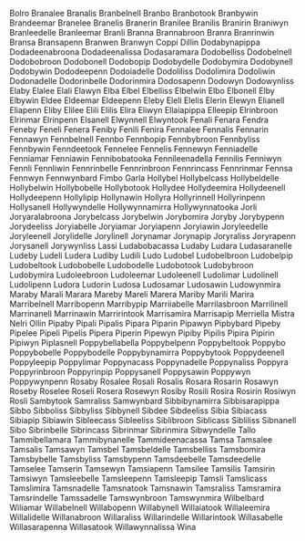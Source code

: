 Bolro
Branalee
Branalis
Branbelnell
Branbo
Branbotook
Branbywin
Brandeemar
Branelee
Branelis
Branerin
Branilee
Branilis
Branirin
Braniwyn
Branleedelle
Branleemar
Branli
Branna
Brannabroon
Branra
Branrinwin
Bransa
Bransapenn
Branwen
Branwyn
Coppi
Dillin
Dodabynapippa
Dodadeenabroona
Dodadeenalissa
Dodasaramara
Dodobelliss
Dodobelnell
Dodobobroon
Dodobonell
Dodobopip
Dodobydelle
Dodobymira
Dodobynell
Dodobywin
Dododeepenn
Dodoiadelle
Dodoliliss
Dodolimira
Dodoliwin
Dodonadelle
Dodorinbelle
Dodorinmira
Dodosapenn
Dodowyn
Dodowynliss
Elaby
Elalee
Elali
Elawyn
Elba
Elbel
Elbelliss
Elbelwin
Elbo
Elbonell
Elby
Elbywin
Eldee
Eldeemar
Eldeepenn
Eleby
Eleli
Elelis
Elerin
Elewyn
Elianell
Eliapenn
Eliby
Elilee
Elili
Elilis
Elira
Eliwyn
Ellaiapippa
Elleepip
Elrinbroon
Elrinmar
Elrinpenn
Elsanell
Elwynnell
Elwyntook
Fenali
Fenara
Fendra
Feneby
Feneli
Fenera
Feniby
Fenili
Fenira
Fennalee
Fennalis
Fennarin
Fennawyn
Fennbelnell
Fennbo
Fennbopip
Fennbybroon
Fennbyliss
Fennbywin
Fenndeetook
Fennelee
Fennelis
Fennewyn
Fenniadelle
Fenniamar
Fenniawin
Fennibobatooka
Fennileenadella
Fennilis
Fenniwyn
Fennli
Fennliwin
Fennrinbelle
Fennrinbroon
Fennrincass
Fennrinmar
Fennsa
Fennwyn
Fennwynbard
Fimbo
Garla
Hollybel
Hollybelcass
Hollybeldelle
Hollybelwin
Hollybobelle
Hollybotook
Hollydee
Hollydeemira
Hollydeenell
Hollydeepenn
Hollylipip
Hollynawin
Hollyra
Hollyrinnell
Hollyrinpenn
Hollysanell
Hollywyndelle
Hollywynnamirra
Hollywynnatooka
Jorli
Joryaralabroona
Jorybelcass
Jorybelwin
Jorybomira
Joryby
Jorybypenn
Jorydeeliss
Joryiabelle
Joryiamar
Joryiapenn
Joryiawin
Joryleedelle
Joryleenell
Jorylidelle
Jorylinell
Jorynamar
Jorynapip
Joryraliss
Joryrapenn
Jorysanell
Jorywynliss
Lassi
Ludabobacassa
Ludaby
Ludara
Ludasaranelle
Ludeby
Ludeli
Ludera
Ludiby
Ludili
Ludo
Ludobel
Ludobelbroon
Ludobelpip
Ludobeltook
Ludobobelle
Ludobodelle
Ludobotook
Ludobybroon
Ludobymira
Ludoleebroon
Ludoleemar
Ludoleenell
Ludolimar
Ludolinell
Ludolipenn
Ludora
Ludorin
Ludosa
Ludosamar
Ludosawin
Ludowynmira
Maraby
Marali
Marara
Mareby
Mareli
Marera
Mariby
Marili
Marira
Marribelnell
Marribopenn
Marribypip
Marriiabelle
Marrilasbroon
Marrilinell
Marrinanell
Marrinawin
Marririntook
Marrisamira
Marrisapip
Merriella
Mistra
Nelri
Ollin
Pipaby
Pipali
Pipalis
Pipara
Piparin
Pipawyn
Pipbybard
Pipeby
Pipelee
Pipeli
Pipelis
Pipera
Piperin
Pipewyn
Pipiby
Pipilis
Pipira
Pipirin
Pipiwyn
Piplasnell
Poppybellabella
Poppybelpenn
Poppybeltook
Poppybo
Poppybobelle
Poppybodelle
Poppybynamirra
Poppybytook
Poppydeenell
Poppyleepip
Poppylimar
Poppynacass
Poppynadelle
Poppynaliss
Poppyra
Poppyrinbroon
Poppyrinpip
Poppysanell
Poppysawin
Poppywyn
Poppywynpenn
Rosaby
Rosalee
Rosali
Rosalis
Rosara
Rosarin
Rosawyn
Roseby
Roselee
Roseli
Rosera
Rosewyn
Rosiby
Rosili
Rosira
Rosirin
Rosiwyn
Rosli
Sambytook
Samraliss
Samwynbard
Sibbibynamirra
Sibbisarapippa
Sibbo
Sibboliss
Sibbyliss
Sibbynell
Sibdee
Sibdeeliss
Sibia
Sibiacass
Sibiapip
Sibiawin
Sibleecass
Sibleeliss
Siblibroon
Siblicass
Sibliliss
Sibnanell
Sibo
Sibrinbelle
Sibrincass
Sibrinmar
Sibrinmira
Sibwyndelle
Tallo
Tammibellamara
Tammibynanelle
Tammideenacassa
Tamsa
Tamsalee
Tamsalis
Tamsawyn
Tamsbel
Tamsbeldelle
Tamsbelliss
Tamsbomira
Tamsbybelle
Tamsbyliss
Tamsbypenn
Tamsdeebelle
Tamsdeedelle
Tamselee
Tamserin
Tamsewyn
Tamsiapenn
Tamsilee
Tamsilis
Tamsirin
Tamsiwyn
Tamsleebelle
Tamsleepenn
Tamsleepip
Tamsli
Tamslicass
Tamslimira
Tamsnadelle
Tamsnatook
Tamsnawin
Tamsraliss
Tamsramira
Tamsrindelle
Tamssadelle
Tamswynbroon
Tamswynmira
Wilbelbard
Wiliamar
Willabelnell
Willabopenn
Willabynell
Willaiatook
Willaleemira
Willalidelle
Willanabroon
Willaraliss
Willarindelle
Willarintook
Willasabelle
Willasarapenna
Willasatook
Willawynnalissa
Wina